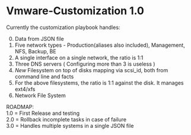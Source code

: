 # Vmware-Customization 1.0

Currently the customization playbook handles:

0) Data from JSON file
1) Five network types - Production(aliases also included), Management, NFS, Backup, BE
2) A single interface on a single network, the ratio is 1:1 
3) Three DNS servers ( Configuring more than 3 is useless )
4) *New* Filesystem on top of disks mapping via scsi_id, both from command line and facts
5) For the above filesystems, the ratio is 1:1 against the disk. It manages ext4/xfs
6) Network File System
  
 
  
ROADMAP:  
1.0 = First Release and testing  
2.0 = Rollback incomplete tasks in case of failure  
3.0 = Handles multiple systems in a single JSON file
